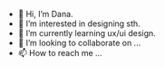 - 👋 Hi, I’m Dana.
- 👀 I’m interested in designing sth.
- 🌱 I’m currently learning ux/ui design.
- 💞️ I’m looking to collaborate on ...
- 📫 How to reach me ...

<!---
dwwkd87/dwwkd87 is a ✨ special ✨ repository because its `README.md` (this file) appears on your GitHub profile.
You can click the Preview link to take a look at your changes.
--->
